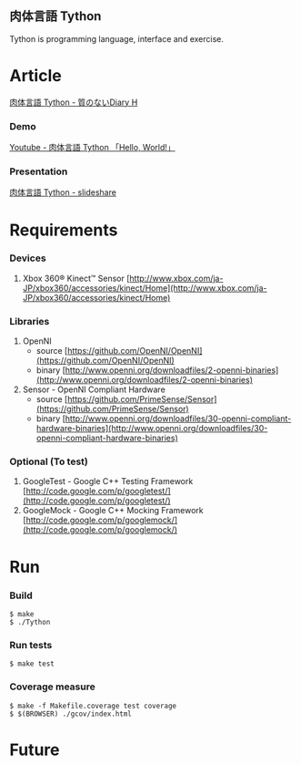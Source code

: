 肉体言語 Tython
------------------

Tython is programming language, interface and exercise.

Article
=========

[肉体言語 Tython - 質のないDiary H](http://d.hatena.ne.jp/gongoZ/20110514/1305372647)

### Demo
[Youtube - 肉体言語 Tython 「Hello, World!」](http://www.youtube.com/watch?v=4iSzg9bOtCY)

### Presentation
[肉体言語 Tython - slideshare](http://www.slideshare.net/gongoZ/tython-7953587)

Requirements
================

### Devices

1. Xbox 360® Kinect™ Sensor [http://www.xbox.com/ja-JP/xbox360/accessories/kinect/Home](http://www.xbox.com/ja-JP/xbox360/accessories/kinect/Home)

### Libraries

1. OpenNI
   * source [https://github.com/OpenNI/OpenNI](https://github.com/OpenNI/OpenNI)
   * binary [http://www.openni.org/downloadfiles/2-openni-binaries](http://www.openni.org/downloadfiles/2-openni-binaries)
2. Sensor - OpenNI Compliant Hardware 
   * source [https://github.com/PrimeSense/Sensor](https://github.com/PrimeSense/Sensor)
   * binary [http://www.openni.org/downloadfiles/30-openni-compliant-hardware-binaries](http://www.openni.org/downloadfiles/30-openni-compliant-hardware-binaries)

### Optional (To test)

 1. GoogleTest - Google C++ Testing Framework
    [http://code.google.com/p/googletest/](http://code.google.com/p/googletest/)
 2. GoogleMock - Google C++ Mocking Framework
    [http://code.google.com/p/googlemock/](http://code.google.com/p/googlemock/)

Run
=======

### Build

    $ make
    $ ./Tython

### Run tests

    $ make test

### Coverage measure

    $ make -f Makefile.coverage test coverage
    $ $(BROWSER) ./gcov/index.html
   

Future
=========

